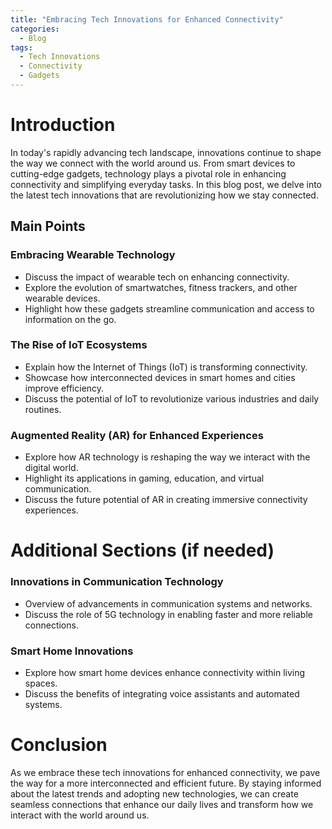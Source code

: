 ```yaml
---
title: "Embracing Tech Innovations for Enhanced Connectivity"
categories:
  - Blog
tags:
  - Tech Innovations
  - Connectivity
  - Gadgets
---
```


# Introduction
In today's rapidly advancing tech landscape, innovations continue to shape the way we connect with the world around us. From smart devices to cutting-edge gadgets, technology plays a pivotal role in enhancing connectivity and simplifying everyday tasks. In this blog post, we delve into the latest tech innovations that are revolutionizing how we stay connected.

## Main Points
### Embracing Wearable Technology
- Discuss the impact of wearable tech on enhancing connectivity.
- Explore the evolution of smartwatches, fitness trackers, and other wearable devices.
- Highlight how these gadgets streamline communication and access to information on the go.

### The Rise of IoT Ecosystems
- Explain how the Internet of Things (IoT) is transforming connectivity.
- Showcase how interconnected devices in smart homes and cities improve efficiency.
- Discuss the potential of IoT to revolutionize various industries and daily routines.

### Augmented Reality (AR) for Enhanced Experiences
- Explore how AR technology is reshaping the way we interact with the digital world.
- Highlight its applications in gaming, education, and virtual communication.
- Discuss the future potential of AR in creating immersive connectivity experiences.

# Additional Sections (if needed)
### Innovations in Communication Technology
- Overview of advancements in communication systems and networks.
- Discuss the role of 5G technology in enabling faster and more reliable connections.

### Smart Home Innovations
- Explore how smart home devices enhance connectivity within living spaces.
- Discuss the benefits of integrating voice assistants and automated systems.

# Conclusion
As we embrace these tech innovations for enhanced connectivity, we pave the way for a more interconnected and efficient future. By staying informed about the latest trends and adopting new technologies, we can create seamless connections that enhance our daily lives and transform how we interact with the world around us.